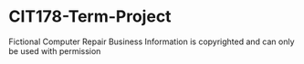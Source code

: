 # CIT178-Term-Project
Fictional Computer Repair Business
Information is copyrighted and can only be used with permission
